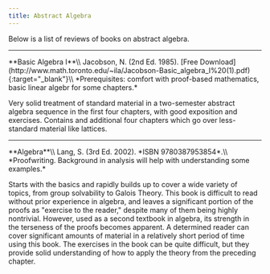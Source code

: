 ```yaml
---
title: Abstract Algebra
---
```


Below is a list of reviews of books on abstract algebra.

<hr>
**Basic Algebra I**\\
Jacobson, N. (2nd Ed. 1985). [Free Download](http://www.math.toronto.edu/~ila/Jacobson-Basic_algebra_I%20(1).pdf){:target="_blank"}\\
*Prerequisites: comfort with proof-based mathematics, basic linear algebr for some chapters.*

Very solid treatment of standard material in a two-semester abstract algebra sequence in the first four chapters, with good exposition and exercises. Contains and additional four chapters which go over less-standard material like lattices.

<hr>
**Algebra**\\
Lang, S. (3rd Ed. 2002). *ISBN 9780387953854*.\\
*Proofwriting. Background in analysis will help with understanding some examples.*

Starts with the basics and rapidly builds up to cover a wide variety of topics, from group solvability to Galois Theory. This book is difficult to read without prior experience in algebra, and leaves a significant portion of the proofs as "exercise to the reader," despite many of them being highly nontrivial. However, used as a second textbook in algebra, its strength in the terseness of the proofs becomes apparent. A determined reader can cover significant amounts of material in a relatively short period of time using this book. The exercises in the book can be quite difficult, but they provide solid understanding of how to apply the theory from the preceding chapter.